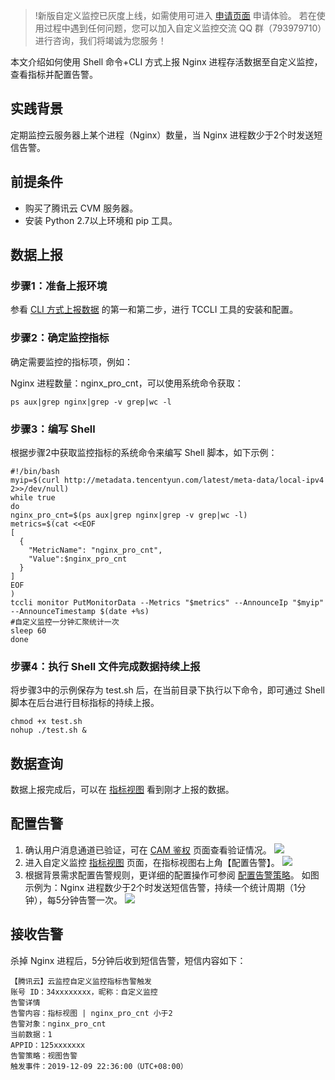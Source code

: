 >!新版自定义监控已灰度上线，如需使用可进入 [申请页面](https://cloud.tencent.com/apply/p/4v84kyrkl0g) 申请体验。
若在使用过程中遇到任何问题，您可以加入自定义监控交流 QQ 群（793979710）进行咨询，我们将竭诚为您服务！  


本文介绍如何使用 Shell 命令+CLI 方式上报 Nginx 进程存活数据至自定义监控，查看指标并配置告警。

## 实践背景

定期监控云服务器上某个进程（Nginx）数量，当 Nginx 进程数少于2个时发送短信告警。

## 前提条件

- 购买了腾讯云 CVM 服务器。
- 安装 Python 2.7以上环境和 pip 工具。

## 数据上报

### 步骤1：准备上报环境

参看 [CLI 方式上报数据](https://cloud.tencent.com/document/product/397/40208#cli-.E6.96.B9.E5.BC.8F.E4.B8.8A.E6.8A.A5.E6.95.B0.E6.8D.AE) 的第一和第二步，进行 TCCLI 工具的安装和配置。

### 步骤2：确定监控指标

确定需要监控的指标项，例如：

Nginx 进程数量：nginx_pro_cnt，可以使用系统命令获取：
```shell
ps aux|grep nginx|grep -v grep|wc -l
```


### 步骤3：编写 Shell

根据步骤2中获取监控指标的系统命令来编写 Shell 脚本，如下示例：

```shell
#!/bin/bash
myip=$(curl http://metadata.tencentyun.com/latest/meta-data/local-ipv4 2>>/dev/null)
while true
do
nginx_pro_cnt=$(ps aux|grep nginx|grep -v grep|wc -l)
metrics=$(cat <<EOF
[
  {
    "MetricName": "nginx_pro_cnt", 
    "Value":$nginx_pro_cnt 
  }
]
EOF
)
tccli monitor PutMonitorData --Metrics "$metrics" --AnnounceIp "$myip"  --AnnounceTimestamp $(date +%s)
#自定义监控一分钟汇聚统计一次
sleep 60
done
```


### 步骤4：执行 Shell 文件完成数据持续上报

将步骤3中的示例保存为 test.sh 后，在当前目录下执行以下命令，即可通过 Shell 脚本在后台进行目标指标的持续上报。

```shell
chmod +x test.sh
nohup ./test.sh &
```



## 数据查询

数据上报完成后，可以在 [指标视图](https://console.cloud.tencent.com/monitor/indicator-view) 看到刚才上报的数据。

## 配置告警

1. 确认用户消息通道已验证，可在 [CAM 鉴权](https://console.cloud.tencent.com/cam) 页面查看验证情况。
![](https://main.qcloudimg.com/raw/98f7a88cb0821ea4681abaf0c696da92.jpg)
2. 进入自定义监控 [指标视图](https://console.cloud.tencent.com/monitor/indicator-view) 页面，在指标视图右上角【配置告警】。
![](https://main.qcloudimg.com/raw/e7d880dc8c7dc23fbb7719be863b4555.png)
3. 根据背景需求配置告警规则，更详细的配置操作可参阅 [配置告警策略](https://cloud.tencent.com/document/product/397/40223)。
如图示例为：Nginx 进程数少于2个时发送短信告警，持续一个统计周期（1分钟），每5分钟告警一次。
 ![](https://main.qcloudimg.com/raw/c19be124dc514bad8fcfa8c6be769ba6.jpg)


## 接收告警

杀掉 Nginx 进程后，5分钟后收到短信告警，短信内容如下：
```
【腾讯云】云监控自定义监控指标告警触发
账号 ID：34xxxxxxxx，昵称：自定义监控
告警详情
告警内容：指标视图 | nginx_pro_cnt 小于2
告警对象：nginx_pro_cnt
当前数据：1
APPID：125xxxxxxx
告警策略：视图告警
触发事件：2019-12-09 22:36:00（UTC+08:00）
```


